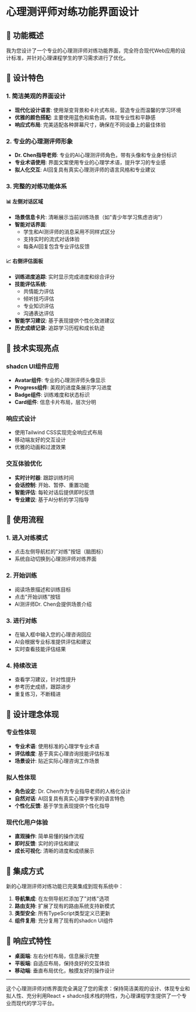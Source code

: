 # 心理测评师对练功能界面设计

## 🎯 功能概述

我为您设计了一个专业的心理测评师对练功能界面，完全符合现代Web应用的设计标准，并针对心理课程学生的学习需求进行了优化。

## 🎨 设计特色

### 1. 简洁美观的界面设计
- **现代化设计语言**: 使用渐变背景和卡片式布局，营造专业而温馨的学习环境
- **优雅的颜色搭配**: 主要使用蓝色和紫色调，体现专业性和平静感
- **响应式布局**: 完美适配各种屏幕尺寸，确保在不同设备上的最佳体验

### 2. 专业的心理测评师形象
- **Dr. Chen指导老师**: 专业的AI心理测评师角色，带有头像和专业身份标识
- **专业术语使用**: 界面文案使用专业的心理学术语，提升学习的专业感
- **拟人化交互**: AI回复具有真实心理测评师的语言风格和专业建议

### 3. 完整的对练功能体系

#### 📊 左侧对话区域
- **场景信息卡片**: 清晰展示当前训练场景（如"青少年学习焦虑咨询"）
- **智能对话界面**: 
  - 学生和AI测评师的消息采用不同样式区分
  - 支持实时的流式对话体验
  - 每条AI回复包含专业评估反馈

#### 📈 右侧评估面板
- **训练进度追踪**: 实时显示完成进度和综合评分
- **技能评估系统**: 
  - 共情能力评估
  - 倾听技巧评估
  - 专业知识评估
  - 沟通表达评估
- **智能学习建议**: 基于表现提供个性化改进建议
- **历史成绩记录**: 追踪学习历程和成长轨迹

## 🔧 技术实现亮点

### shadcn UI组件应用
- **Avatar组件**: 专业的心理测评师头像显示
- **Progress组件**: 美观的进度条展示学习进度
- **Badge组件**: 训练难度和状态标识
- **Card组件**: 信息卡片布局，层次分明

### 响应式设计
- 使用Tailwind CSS实现完全响应式布局
- 移动端友好的交互设计
- 优雅的动画和过渡效果

### 交互体验优化
- **实时计时器**: 跟踪训练时间
- **会话控制**: 开始、暂停、重置功能
- **智能评估**: 每轮对话后提供即时反馈
- **专业建议**: 基于AI分析的学习指导

## 🚀 使用流程

### 1. 进入对练模式
- 点击左侧导航栏的"对练"按钮（脑图标）
- 系统自动切换到心理测评师对练界面

### 2. 开始训练
- 阅读场景描述和训练目标
- 点击"开始训练"按钮
- AI测评师Dr. Chen会提供场景介绍

### 3. 进行对练
- 在输入框中输入您的心理咨询回应
- AI会根据专业标准提供评估和建议
- 实时查看技能评估结果

### 4. 持续改进
- 查看学习建议，针对性提升
- 参考历史成绩，跟踪进步
- 重复练习，不断精进

## 🎯 设计理念体现

### 专业性体现
- **专业术语**: 使用标准的心理学专业术语
- **评估维度**: 基于真实心理咨询技能评估标准
- **场景设计**: 贴近实际心理咨询工作场景

### 拟人性体现
- **角色设定**: Dr. Chen作为专业指导老师的人格化设计
- **自然对话**: AI回复具有真实心理学专家的语言特色
- **个性化反馈**: 基于学生表现提供个性化指导

### 现代化用户体验
- **直观操作**: 简单易懂的操作流程
- **即时反馈**: 实时的评估和建议
- **成长可视化**: 清晰的进度和成绩展示

## 🔄 集成方式

新的心理测评师对练功能已完美集成到现有系统中：

1. **导航集成**: 在左侧导航栏添加了"对练"选项
2. **路由支持**: 扩展了现有的路由系统支持新模式
3. **类型安全**: 所有TypeScript类型定义已更新
4. **组件复用**: 充分复用了现有的shadcn UI组件

## 📱 响应式特性

- **桌面端**: 左右分栏布局，信息展示完整
- **平板端**: 自适应布局，保持良好的交互体验
- **移动端**: 垂直布局优化，触摸友好的操作设计

---

这个心理测评师对练界面完全满足了您的需求：保持简洁美观的设计、体现专业和拟人性、充分利用React + shadcn技术栈的特性，为心理课程学生提供了一个专业而现代的学习平台。
